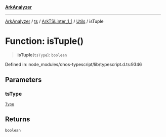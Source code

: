 [**ArkAnalyzer**](../../../../../../../../README.md)

***

[ArkAnalyzer](../../../../../../../../globals.md) / [ts](../../../../../README.md) / [ArkTSLinter\_1\_1](../../../README.md) / [Utils](../README.md) / isTuple

# Function: isTuple()

> **isTuple**(`tsType`): `boolean`

Defined in: node\_modules/ohos-typescript/lib/typescript.d.ts:9346

## Parameters

### tsType

[`Type`](../../../../../interfaces/Type.md)

## Returns

`boolean`
